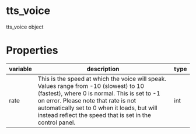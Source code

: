 # tts_voice

tts_voice object

# Properties

variable | description | type
---|---|---
rate | This is the speed at which the voice will speak. Values range from -10 (slowest) to 10 (fastest), where 0 is normal. This is set to -1 on error. Please note that rate is not automatically set to 0 when it loads, but will instead reflect the speed that is set in the control panel. | int